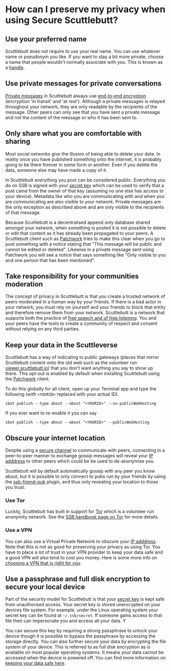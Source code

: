 # How can I preserve my privacy when using Secure Scuttlebutt?

## Use your preferred name

Scuttlebutt does not require to use your real name. You can use
whatever name or pseudonym you like. If you want to stay a bit more private, choose a name that 
people wouldn't normally associate with you. This is known as a [handle](https://en.wikipedia.org/wiki/User_(computing)).

## Use private messages for private conversations

[Private messages](https://www.scuttlebutt.nz/concepts/private-message.html) in Scuttlebutt always use [end-to-end encryption](https://en.wikipedia.org/wiki/End-to-end_encryption) (encryption 'in transit' and 'at rest'). Although a private messages is relayed throughout your network, they are only readable by the recipients of the message. Other peers can only see that you have sent a private message and not the content of the message or who it has been sent to.

## Only share what you are comfortable with sharing

Most social networks give the illusion of being able to delete your data. In reality once you have published something onto the internet, it is probably going to be there forever in some form or another. Even if you delete the data, someone else may have made a copy of it. 

In Scuttlebutt everything you post can be considered public. Everything you do on SSB is signed with your [secret key](https://ssbc.github.io/scuttlebutt-protocol-guide/#keys-and-identities) which can be used to verify that a post came from the owner of that key (assuming no one else has access to your device). Metadata like who you are communicating with and when you are communicating are also visible to your network. Private messages are the only exception as described above and are only visible to the recipients of that message.

Because Scuttlebutt is a decentralised append only database shared amongst your network, when something is posted it is not possible to delete or edit that content as it has already been propagated to your peers. A Scuttlebutt client such as [Patchwork](https://github.com/ssbc/patchwork) tries to make this clear when you go to post something with a notice stating that "This message will be public and cannot be edited or deleted". Likewise in a private message sent using Patchwork you will see a notice that says something like "Only visible to you and one person that has been mentioned".

## Take responsibility for your communities moderation

The concept of privacy in Scuttlebutt is that you create a trusted network of peers moderated in a human way by your friends. If there is a bad actor in your network, you must rely on yourself and your friends to block that entity and therefore remove them from your network. Scuttlebutt is a network that supports both the practice of [free speech and of free listening](https://www.scuttlebutt.nz/principles/). You and your peers have the tools to create a community of respect and consent without relying on any third parties.

## Keep your data in the Scuttleverse

Scuttlebutt has a way of indicating to public gateways (places that mirror Scuttlebutt
content onto the old web such as the volunteer run [viewer.scuttlebutt.io](https://viewer.scuttlebot.io)) that you don't want anything you say to show up there. This opt-out is enabled by default when installing Scuttlebutt using the [Patchwork](https://github.com/ssbc/patchwork) client.

To do this globally for all client, open up your Terminal app and type the following (with `<YOURID>`
replaced with your actual ID).

```
sbot publish --type about --about "<YOURID>" --no-publicWebHosting
```

If you ever want to re-enable it you can say

```
sbot publish --type about --about "<YOURID>" --publicWebHosting
```

## Obscure your internet location

Despite using a [secure channel](https://github.com/auditdrivencrypto/secret-handshake) to communicate with peers, connecting in a peer-to-peer manner to exchange gossip messages will reveal your [IP adddress](https://en.wikipedia.org/wiki/IP_address) to other peers which could be be used to de-anonymise you.

Scuttlebutt will by default automatically gossip with any peer you know about, but it is possible to only connect to pubs run by your friends by using the [ssb-friend-pub](https://github.com/ssbc/ssb-friend-pub) plugin, and thus only revealing your location to those you trust.

### Use Tor

Luckily, Scuttlebutt has built in support for
[Tor](https://torproject.org/) which is a volunteer run anonymity network. See the [SSB handbook page on Tor](tor.md) for more details.

### Use a VPN

You can also use a Virtual Private Network to obscure your [IP adddress](https://en.wikipedia.org/wiki/IP_address). Note that this is not as good for preserving your privacy as using Tor. You have to place a lot of trust in your VPN provider to keep your data safe and a good VPN will also tend to cost you money. Here is some more info on [choosing a VPN that is right for you](https://ssd.eff.org/en/module/choosing-vpn-thats-right-you).

## Use a passphrase and full disk encryption to secure your local device
Part of the security model for Scuttlebutt is that your [secret key](https://ssbc.github.io/scuttlebutt-protocol-guide/#keys-and-identities) is kept safe from unauthorised access. Your secret key is stored unencrypted on your devices file system. For example, under the Linux operating system your secret key can be found at `~/.ssb/secret`. If someone gains access to that file then can impersonate you and access all your data. Y

You can secure this key by requiring a strong passphrase to unlock your device though it is possible to bypass the passphrase by accessing the storage directly. You can also further secure your data by encrypting the file system of your device. This is referred to as full disk encryption as is available on most popular operating systems. It means your data cannot be accessed when the device is powered off. You can find more information on [keeping your data safe here](https://ssd.eff.org/en/module/keeping-your-data-safe).
